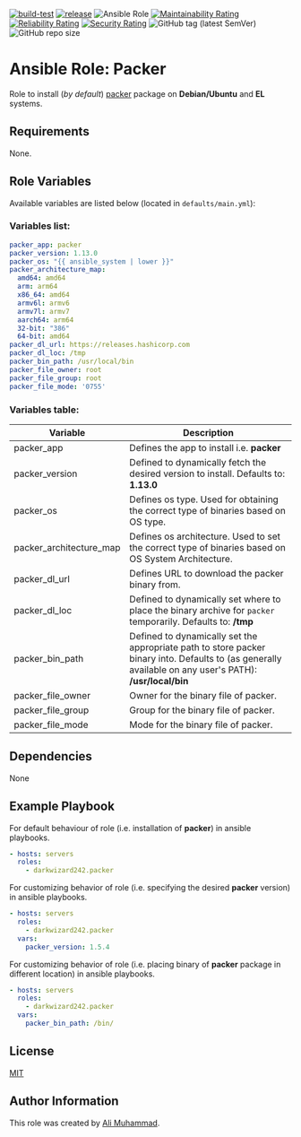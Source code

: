 [![build-test](https://github.com/darkwizard242/ansible-role-packer/workflows/build-and-test/badge.svg?branch=master)](https://github.com/darkwizard242/ansible-role-packer/actions?query=workflow%3Abuild-and-test) [![release](https://github.com/darkwizard242/ansible-role-packer/workflows/release/badge.svg)](https://github.com/darkwizard242/ansible-role-packer/actions?query=workflow%3Arelease) ![Ansible Role](https://img.shields.io/ansible/role/d/darkwizard242/packer) [![Maintainability Rating](https://sonarcloud.io/api/project_badges/measure?project=ansible-role-packer&metric=sqale_rating)](https://sonarcloud.io/dashboard?id=ansible-role-packer) [![Reliability Rating](https://sonarcloud.io/api/project_badges/measure?project=ansible-role-packer&metric=reliability_rating)](https://sonarcloud.io/dashboard?id=ansible-role-packer) [![Security Rating](https://sonarcloud.io/api/project_badges/measure?project=ansible-role-packer&metric=security_rating)](https://sonarcloud.io/dashboard?id=ansible-role-packer) ![GitHub tag (latest SemVer)](https://img.shields.io/github/tag/darkwizard242/ansible-role-packer?label=release) ![GitHub repo size](https://img.shields.io/github/repo-size/darkwizard242/ansible-role-packer?color=orange&style=flat-square)

# Ansible Role: Packer

Role to install (_by default_) [packer](https://packer.io/) package on **Debian/Ubuntu** and **EL** systems.

## Requirements

None.

## Role Variables

Available variables are listed below (located in `defaults/main.yml`):

### Variables list:

```yaml
packer_app: packer
packer_version: 1.13.0
packer_os: "{{ ansible_system | lower }}"
packer_architecture_map:
  amd64: amd64
  arm: arm64
  x86_64: amd64
  armv6l: armv6
  armv7l: armv7
  aarch64: arm64
  32-bit: "386"
  64-bit: amd64
packer_dl_url: https://releases.hashicorp.com
packer_dl_loc: /tmp
packer_bin_path: /usr/local/bin
packer_file_owner: root
packer_file_group: root
packer_file_mode: '0755'
```

### Variables table:

Variable                | Description
----------------------- | --------------------------------------------------------------------------------------------------------------------------------------------------------
packer_app              | Defines the app to install i.e. **packer**
packer_version          | Defined to dynamically fetch the desired version to install. Defaults to: **1.13.0**
packer_os               | Defines os type. Used for obtaining the correct type of binaries based on OS type.
packer_architecture_map | Defines os architecture. Used to set the correct type of binaries based on OS System Architecture.
packer_dl_url           | Defines URL to download the packer binary from.
packer_dl_loc           | Defined to dynamically set where to place the binary archive for `packer` temporarily. Defaults to: **/tmp**
packer_bin_path         | Defined to dynamically set the appropriate path to store packer binary into. Defaults to (as generally available on any user's PATH): **/usr/local/bin**
packer_file_owner       | Owner for the binary file of packer.
packer_file_group       | Group for the binary file of packer.
packer_file_mode        | Mode for the binary file of packer.

## Dependencies

None

## Example Playbook

For default behaviour of role (i.e. installation of **packer**) in ansible playbooks.

```yaml
- hosts: servers
  roles:
    - darkwizard242.packer
```

For customizing behavior of role (i.e. specifying the desired **packer** version) in ansible playbooks.

```yaml
- hosts: servers
  roles:
    - darkwizard242.packer
  vars:
    packer_version: 1.5.4
```

For customizing behavior of role (i.e. placing binary of **packer** package in different location) in ansible playbooks.

```yaml
- hosts: servers
  roles:
    - darkwizard242.packer
  vars:
    packer_bin_path: /bin/
```

## License

[MIT](https://github.com/darkwizard242/ansible-role-packer/blob/master/LICENSE)

## Author Information

This role was created by [Ali Muhammad](https://www.alimuhammad.dev/).
